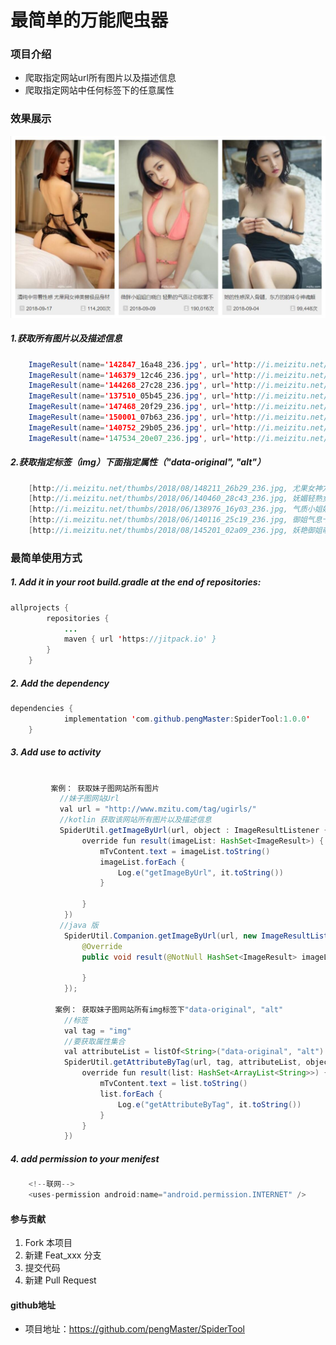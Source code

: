 # 最简单的万能爬虫器

### 项目介绍
- 爬取指定网站url所有图片以及描述信息
- 爬取指定网站中任何标签下的任意属性

### 效果展示
<div>
    <img src="https://github.com/pengMaster/picApplyGit/blob/master/spider/spider_top_bg.jpg"   alt=""/>
</div>

##### 1.获取所有图片以及描述信息
```java
    ImageResult(name='142847_16a48_236.jpg', url='http://i.meizitu.net/thumbs/2018/07/142847_16a48_236.jpg', desc='艺妓的诱惑 日系美女水嫩性感柔媚多情', extendOne='')
    ImageResult(name='146379_12c46_236.jpg', url='http://i.meizitu.net/thumbs/2018/08/146379_12c46_236.jpg', desc='美到喷血! 尤果女神韩安琪美艳性感尽显成熟女人味', extendOne='')
    ImageResult(name='144268_27c28_236.jpg', url='http://i.meizitu.net/thumbs/2018/07/144268_27c28_236.jpg', desc='妩媚小女人张馨彤为诱惑而生 水湿白衬衫酥胸诱人', extendOne='')
    ImageResult(name='137510_05b45_236.jpg', url='http://i.meizitu.net/thumbs/2018/06/137510_05b45_236.jpg', desc='尤果女神李莉莉高清写真 雪白酥胸诱惑满满', extendOne='')
    ImageResult(name='147468_20f29_236.jpg', url='http://i.meizitu.net/thumbs/2018/08/147468_20f29_236.jpg', desc='气质满分！美女尤物美人骆雪淇白嫩美腿妩媚动人', extendOne='')
    ImageResult(name='150001_07b63_236.jpg', url='http://i.meizitu.net/thumbs/2018/09/150001_07b63_236.jpg', desc='微胖小姐姐白晓白 轻熟的气质让你欲罢不能', extendOne='')
    ImageResult(name='140752_29b05_236.jpg', url='http://i.meizitu.net/thumbs/2018/07/140752_29b05_236.jpg', desc='尤果美女轮番上阵诱惑升级 清凉陪你度过甜蜜盛夏', extendOne='')
    ImageResult(name='147534_20e07_236.jpg', url='http://i.meizitu.net/thumbs/2018/08/147534_20e07_236.jpg', desc='还是熟妇最有味道 成熟端庄万种风情', extendOne='')

```
##### 2.获取指定标签（img）下面指定属性（"data-original", "alt"）
```java
    [http://i.meizitu.net/thumbs/2018/08/148211_26b29_236.jpg, 尤果女神方子萱奶大腿长屁股翘，动作挑逗引人遐想]
    [http://i.meizitu.net/thumbs/2018/06/140460_28c43_236.jpg, 妩媚轻熟女极品美臀大胆露出 惹火身材完美勾魂]
    [http://i.meizitu.net/thumbs/2018/06/138976_16y03_236.jpg, 气质小姐姐清爽优雅魅力难挡 性感妩媚尽显轻熟女范]
    [http://i.meizitu.net/thumbs/2018/06/140116_25c19_236.jpg, 御姐气息十足，尤果模特莫妮卡尽显精致小女人气质]
    [http://i.meizitu.net/thumbs/2018/08/145201_02a09_236.jpg, 妖艳御姐萌汉药萌汉药baby撩衣露乳激情销魂]
```

### 最简单使用方式

##### 1. Add it in your root build.gradle at the end of repositories:

```java
allprojects {
		repositories {
			...
			maven { url 'https://jitpack.io' }
		}
	}
```
##### 2. Add the dependency

```java
dependencies {
	        implementation 'com.github.pengMaster:SpiderTool:1.0.0'
	}
```
##### 3. Add use to activity

```java

         案例： 获取妹子图网站所有图片
           //妹子图网站Url
           val url = "http://www.mzitu.com/tag/ugirls/"
           //kotlin 获取该网站所有图片以及描述信息
           SpiderUtil.getImageByUrl(url, object : ImageResultListener {
                override fun result(imageList: HashSet<ImageResult>) {
                    mTvContent.text = imageList.toString()
                    imageList.forEach {
                        Log.e("getImageByUrl", it.toString())
                    }

                }
            })
           //java 版
            SpiderUtil.Companion.getImageByUrl(url, new ImageResultListener() {
                @Override
                public void result(@NotNull HashSet<ImageResult> imageList) {

                }
            });

          案例： 获取妹子图网站所有img标签下"data-original", "alt"
            //标签
            val tag = "img"
            //要获取属性集合
            val attributeList = listOf<String>("data-original", "alt")
            SpiderUtil.getAttributeByTag(url, tag, attributeList, object : ResultListener {
                override fun result(list: HashSet<ArrayList<String>>) {
                    mTvContent.text = list.toString()
                    list.forEach {
                        Log.e("getAttributeByTag", it.toString())
                    }
                }
            })

```

##### 4. add permission to your menifest

```java
    <!--联网-->
    <uses-permission android:name="android.permission.INTERNET" />
```

#### 参与贡献

1. Fork 本项目
2. 新建 Feat_xxx 分支
3. 提交代码
4. 新建 Pull Request


#### github地址

 - 项目地址：https://github.com/pengMaster/SpiderTool

